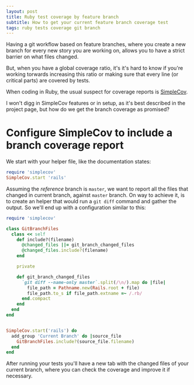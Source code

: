 ```yaml
---
layout: post
title: Ruby test coverage by feature branch
subtitle: How to get your current feature branch coverage test
tags: ruby tests coverage git branch
---
```


Having a git workflow based on feature branches, where you create a new branch for every new story you are working on, allows you to have
a strict barrier on what files changed.

But, when you have a global coverage ratio, it's it's hard to know if you're working torwards increasing this ratio or making sure that every line (or critical parts)
are covered by tests.

When coding in Ruby, the usual suspect for coverage reports is [SimpleCov](https://github.com/colszowka/simplecov).

I won't digg in SimpleCov features or in setup, as it's best described in the project page, but how do we get the branch coverage as promised?

# Configure SimpleCov to include a branch coverage report

We start with your  helper file, like the documentation states:

```ruby
require 'simplecov'
SimpleCov.start 'rails'
```

Assuming the _reference_ branch is `master`, we want to report all the files that changed in current branch, against `master` branch.
On way to achieve it, is to create an helper that would run a `git diff` command and gather the output. So we'll end up with a configuration similar to this:

```ruby
require 'simplecov'

class GitBranchFiles
  class << self
    def include?(filename)
      @changed_files ||= git_branch_changed_files
      @changed_files.include?(filename)
    end

    private

    def git_branch_changed_files
      `git diff --name-only master`.split(/\n/).map do |file|
        file_path = Pathname.new(Rails.root + file)
        file_path.to_s if file_path.extname =~ /.rb/
      end.compact
    end
  end
end


SimpleCov.start('rails') do
  add_group 'Current Branch' do |source_file
    GitBranchFiles.include?(source_file.filename)
  end
end


```

After running your tests you'll have a new tab with the changed files of your current branch, where you can check the coverage and improve it if necessary.

























































